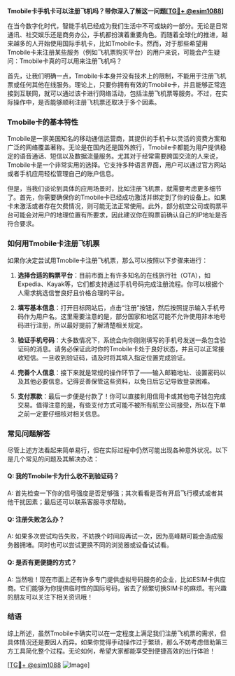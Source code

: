 **Tmobile卡手机卡可以注册飞机吗？带你深入了解这一问题[[TG💪+ @esim1088](https://t.me/s/esim1088)]**

在当今数字化时代，智能手机已经成为我们生活中不可或缺的一部分。无论是日常通讯、社交娱乐还是商务办公，手机都扮演着重要角色。而随着全球化的推进，越来越多的人开始使用国际手机卡，比如Tmobile卡。然而，对于那些希望用Tmobile卡来注册某些服务（例如飞机票购买平台）的用户来说，可能会产生疑问：Tmobile卡真的可以用来注册飞机吗？

首先，让我们明确一点，Tmobile卡本身并没有技术上的限制，不能用于注册飞机票或任何其他在线服务。理论上，只要你拥有有效的Tmobile卡，并且能够正常连接到互联网，就可以通过该卡进行网络活动，包括注册飞机票等服务。不过，在实际操作中，是否能够顺利注册飞机票还取决于多个因素。

### **Tmobile卡的基本特性**

Tmobile是一家美国知名的移动通信运营商，其提供的手机卡以灵活的资费方案和广泛的网络覆盖著称。无论是在国内还是国外旅行，Tmobile卡都能为用户提供稳定的语音通话、短信以及数据流量服务。尤其对于经常需要跨国交流的人来说，Tmobile卡是一个非常实用的选择。它支持多种语言界面，用户可以通过官方网站或者手机应用轻松管理自己的账户信息。

但是，当我们谈论到具体的应用场景时，比如注册飞机票，就需要考虑更多细节了。首先，你需要确保你的Tmobile卡已经成功激活并绑定到了你的设备上。如果卡未激活或者存在欠费情况，则可能无法正常使用。此外，部分航空公司或购票平台可能会对用户的地理位置有所要求，因此建议你在购票前确认自己的IP地址是否符合要求。

### **如何用Tmobile卡注册飞机票**

如果你决定尝试用Tmobile卡注册飞机票，那么可以按照以下步骤来进行：

1. **选择合适的购票平台**：目前市面上有许多知名的在线旅行社（OTA），如Expedia、Kayak等，它们都支持通过手机号码完成注册流程。你可以根据个人需求挑选信誉良好且价格合理的平台。
   
2. **填写基本信息**：打开目标网站后，点击“注册”按钮，然后按照提示输入手机号码作为用户名。这里需要注意的是，部分国家和地区可能不允许使用非本地号码进行注册，所以最好提前了解清楚相关规定。

3. **验证手机号码**：大多数情况下，系统会向你刚刚填写的手机号发送一条包含验证码的消息。请务必保证此时你的Tmobile卡处于良好状态，并且可以正常接收短信。一旦收到验证码，请及时将其填入指定位置完成验证。

4. **完善个人信息**：接下来就是常规的操作环节了——输入邮箱地址、设置密码以及其他必要信息。记得妥善保管这些资料，以免日后忘记导致登录困难。

5. **支付票款**：最后一步便是付款了！你可以直接利用信用卡或其他电子钱包完成交易。值得注意的是，有些支付方式可能不被所有航空公司接受，所以在下单之前一定要仔细核对相关信息。

### **常见问题解答**

尽管上述方法看起来简单易行，但在实际过程中仍然可能出现各种意外状况。以下是几个常见的问题及其解决办法：

#### Q: 我的Tmobile卡为什么收不到验证码？
A: 首先检查一下你的信号强度是否足够强；其次看看是否有开启飞行模式或者其他干扰因素；最后还可以联系客服寻求帮助。

#### Q: 注册失败怎么办？
A: 如果多次尝试均告失败，不妨换个时间段再试一次，因为高峰期可能会造成服务器拥堵。同时也可以尝试更换不同的浏览器或设备试试看。

#### Q: 是否有更便捷的方式？
A: 当然啦！现在市面上还有许多专门提供虚拟号码服务的企业，比如ESIM卡供应商。它们能够为你提供临时性的国际号码，省去了频繁切换SIM卡的麻烦。有兴趣的朋友可以关注下相关资讯哦！

### **结语**

综上所述，虽然Tmobile卡确实可以在一定程度上满足我们注册飞机票的需求，但具体情况还是要因人而异。如果你觉得手动操作过于繁琐，那么不妨考虑借助第三方工具简化整个过程。无论如何，希望大家都能享受到便捷高效的出行体验！

[[TG💪+ @esim1088](https://t.me/s/esim1088) ![Image](https://i.postimg.cc/4NQfJmqS/Snipaste-2025-05-13-00-14-12.png)]